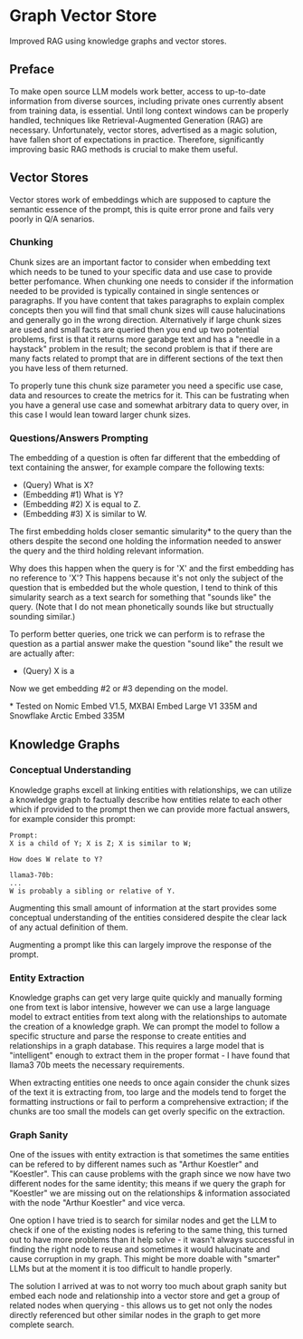 # Graph Vector Store

Improved RAG using knowledge graphs and vector stores.

## Preface

To make open source LLM models work better, access to up-to-date information from diverse sources, including private ones currently absent from training data, is essential. Until long context windows can be properly handled, techniques like Retrieval-Augmented Generation (RAG) are necessary. Unfortunately, vector stores, advertised as a magic solution, have fallen short of expectations in practice. Therefore, significantly improving basic RAG methods is crucial to make them useful.

## Vector Stores

Vector stores work of embeddings which are supposed to capture the semantic essence of the prompt, this is quite error prone and fails very poorly in Q/A senarios.

### Chunking

Chunk sizes are an important factor to consider when embedding text which needs to be tuned to your specific data and use case to provide better perfomance. When chunking one needs to consider if the information needed to be provided is typically contained in single sentences or paragraphs. If you have content that takes paragraphs to explain complex concepts then you will find that small chunk sizes will cause halucinations and generally go in the wrong direction. Alternatively if large chunk sizes are used and small facts are queried then you end up two potential problems, first is that it returns more garabge text and has a "needle in a haystack" problem in the result; the second problem is that if there are many facts related to prompt that are in different sections of the text then you have less of them returned.

To properly tune this chunk size parameter you need a specific use case, data and resources to create the metrics for it. This can be fustrating when you have a general use case and somewhat arbitrary data to query over, in this case I would lean toward larger chunk sizes.

### Questions/Answers Prompting

The embedding of a question is often far different that the embedding of text containing the answer, for example compare the following texts:

- (Query) What is X?
- (Embedding #1) What is Y?
- (Embedding #2) X is equal to Z.
- (Embedding #3) X is similar to W.

The first embedding holds closer semantic simularity* to the query than the others despite the second one holding the information needed to answer the query and the third holding relevant information.

Why does this happen when the query is for 'X' and the first embedding has no reference to 'X'? This happens because it's not only the subject of the question that is embedded but the whole question, I tend to think of this simularity search as a text search for something that "sounds like" the query. (Note that I do not mean phonetically sounds like but structually sounding similar.)

To perform better queries, one trick we can perform is to refrase the question as a partial answer make the question "sound like" the result we are actually after:

- (Query) X is a

Now we get embedding #2 or #3 depending on the model.

\* Tested on Nomic Embed V1.5, MXBAI Embed Large V1 335M and Snowflake Arctic Embed 335M

## Knowledge Graphs

### Conceptual Understanding

Knowledge graphs excell at linking entities with relationships, we can utilize a knowledge graph to factually describe how entities relate to each other which if provided to the prompt then we can provide more factual answers, for example consider this prompt:

```
Prompt:
X is a child of Y; X is Z; X is similar to W;

How does W relate to Y?

llama3-70b:
...
W is probably a sibling or relative of Y.
```

Augmenting this small amount of information at the start provides some conceptual understanding of the entities considered despite the clear lack of any actual definition of them.

Augmenting a prompt like this can largely improve the response of the prompt.

### Entity Extraction

Knowledge graphs can get very large quite quickly and manually forming one from text is labor intensive, however we can use a large language model to extract entities from text along with the relationships to automate the creation of a knowledge graph. We can prompt the model to follow a specific structure and parse the response to create entities and relationships in a graph database. This requires a large model that is "intelligent" enough to extract them in the proper format - I have found that llama3 70b meets the necessary requirements.

When extracting entities one needs to once again consider the chunk sizes of the text it is extracting from, too large and the models tend to forget the formatting instructions or fail to perform a comprehensive extraction; if the chunks are too small the models can get overly specific on the extraction.

### Graph Sanity

One of the issues with entity extraction is that sometimes the same entities can be refered to by different names such as "Arthur Koestler" and "Koestler". This can cause problems with the graph since we now have two different nodes for the same identity; this means if we query the graph for "Koestler" we are missing out on the relationships & information associated with the node "Arthur Koestler" and vice verca.

One option I have tried is to search for similar nodes and get the LLM to check if one of the existing nodes is refering to the same thing, this turned out to have more problems than it help solve - it wasn't always successful in finding the right node to reuse and sometimes it would halucinate and cause corruption in my graph. This might be more doable with "smarter" LLMs but at the moment it is too difficult to handle properly.

The solution I arrived at was to not worry too much about graph sanity but embed each node and relationship into a vector store and get a group of related nodes when querying - this allows us to get not only the nodes directly referenced but other similar nodes in the graph to get more complete search.
